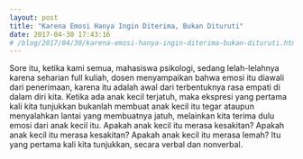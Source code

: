 ```yaml
---
layout: post
title: "Karena Emosi Hanya Ingin Diterima, Bukan Dituruti"
date: 2017-04-30 17:43:16
# /blog/2017/04/30/karena-emosi-hanya-ingin-diterima-bukan-dituruti.html
---
```


Sore itu, ketika kami semua, mahasiswa psikologi, sedang lelah-lelahnya karena seharian full kuliah, dosen menyampaikan bahwa emosi itu diawali dari penerimaan, karena itu adalah awal dari terbentuknya rasa empati di dalam diri kita. Ketika ada anak kecil terjatuh, maka ekspresi yang pertama kali kita tunjukkan bukanlah membuat anak kecil itu tegar ataupun menyalahkan lantai yang membuatnya jatuh, melainkan kita terima dulu emosi dari anak kecil itu. Apakah anak kecil itu merasa kesakitan? Apakah anak kecil itu merasa kesakitan? Apakah anak kecil itu merasa lemah? Itu yang pertama kali kita tunjukkan, secara verbal dan nonverbal.

